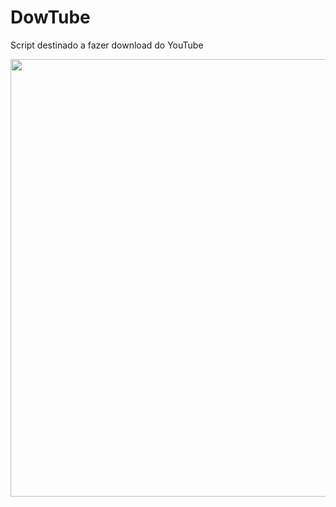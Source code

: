 # DowTube


Script destinado a fazer download do YouTube


<div align="center">
<img src="https://user-images.githubusercontent.com/46333024/144784063-35612f38-9bd1-4e9c-915f-1f093afe027a.png" width="700px" />
</div>
